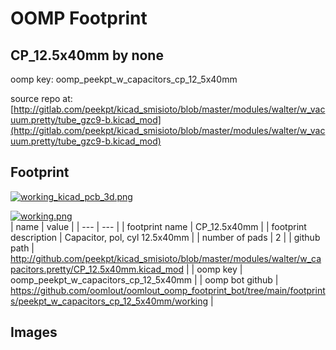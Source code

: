 # OOMP Footprint  
## CP_12.5x40mm  by none  
  
oomp key: oomp_peekpt_w_capacitors_cp_12_5x40mm  
  
source repo at: [http://gitlab.com/peekpt/kicad_smisioto/blob/master/modules/walter/w_vacuum.pretty/tube_gzc9-b.kicad_mod](http://gitlab.com/peekpt/kicad_smisioto/blob/master/modules/walter/w_vacuum.pretty/tube_gzc9-b.kicad_mod)  
## Footprint  
  
[![working_kicad_pcb_3d.png](working_kicad_pcb_3d_600.png)](working_kicad_pcb_3d.png)  
  
[![working.png](working_600.png)](working.png)  
| name | value | 
| --- | --- | 
| footprint name | CP_12.5x40mm | 
| footprint description | Capacitor, pol, cyl 12.5x40mm | 
| number of pads | 2 | 
| github path | http://github.com/peekpt/kicad_smisioto/blob/master/modules/walter/w_capacitors.pretty/CP_12.5x40mm.kicad_mod | 
| oomp key | oomp_peekpt_w_capacitors_cp_12_5x40mm | 
| oomp bot github | https://github.com/oomlout/oomlout_oomp_footprint_bot/tree/main/footprints/peekpt_w_capacitors_cp_12_5x40mm/working | 
## Images  
